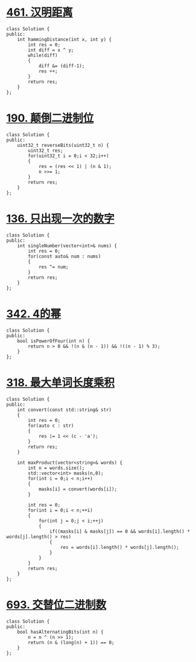 # [461. 汉明距离](https://leetcode-cn.com/problems/hamming-distance/)

```
class Solution {
public:
    int hammingDistance(int x, int y) {
        int res = 0;
        int diff = x ^ y;
        while(diff)
        {
            diff &= (diff-1);
            res ++;
        }
        return res;
    }
};
```

# [190. 颠倒二进制位](https://leetcode-cn.com/problems/reverse-bits/)

```
class Solution {
public:
    uint32_t reverseBits(uint32_t n) {
        uint32_t res;
        for(uint32_t i = 0;i < 32;i++)
        {
            res = (res << 1) | (n & 1);
            n >>= 1;
        }
        return res;
    }
};
```

# [136. 只出现一次的数字](https://leetcode-cn.com/problems/single-number/)

```
class Solution {
public:
    int singleNumber(vector<int>& nums) {
        int res = 0;
        for(const auto& num : nums)
        {
            res ^= num;
        }
        return res;
    }
};
```

# [342. 4的幂](https://leetcode-cn.com/problems/power-of-four/)

```
class Solution {
public:
    bool isPowerOfFour(int n) {
        return n > 0 && !(n & (n - 1)) && !((n - 1) % 3);
    }
};
```

# [318. 最大单词长度乘积](https://leetcode-cn.com/problems/maximum-product-of-word-lengths/)

```
class Solution {
public:
    int convert(const std::string& str)
    {
        int res = 0;
        for(auto c : str)
        {
            res |= 1 << (c - 'a');
        }
        return res;
    } 

    int maxProduct(vector<string>& words) {
        int n = words.size();
        std::vector<int> masks(n,0);
        for(int i = 0;i < n;i++)
        {
            masks[i] = convert(words[i]);
        }

        int res = 0;
        for(int i = 0;i < n;++i)
        {
            for(int j = 0;j < i;++j)
            {
                if((masks[i] & masks[j]) == 0 && words[i].length() * words[j].length() > res)
                {
                    res = words[i].length() * words[j].length();
                }
            }
        }
        return res;
    }
};
```

# [693. 交替位二进制数](https://leetcode-cn.com/problems/binary-number-with-alternating-bits/)

```
class Solution {
public:
    bool hasAlternatingBits(int n) {
        n = n ^ (n >> 1);
        return (n & (long(n) + 1)) == 0;
    }
};
```

